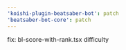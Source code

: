 ```yaml
---
'koishi-plugin-beatsaber-bot': patch
'beatsaber-bot-core': patch
---
```


fix: bl-score-with-rank.tsx difficulty
